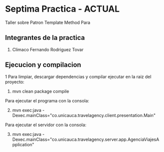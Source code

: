 # Septima Practica - ACTUAL

Taller sobre Patron Template Method Para

## Integrantes de la practica

1. Climaco Fernando Rodriguez Tovar

## Ejecucion y compilacion
1
Para limpiar, descargar dependencias y compilar ejecutar en la raiz del proyecto:

1. mvn clean package compile

Para ejecutar el programa con la consola:

2. mvn exec:java -Dexec.mainClass="co.unicauca.travelagency.client.presentation.Main"

Para ejecutar el servidor con la consola:

3. mvn exec:java -Dexec.mainClass="co.unicauca.travelagency.server.app.AgenciaViajesApplication"

